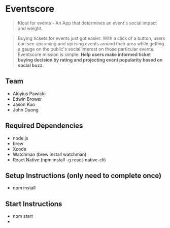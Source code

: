 # Eventscore

> Klout for events - An App that determines an event's social impact and weight.

> Buying tickets for events just got easier. With a click of a button, users can see upcoming and uprising events around their area while getting a gauge on the public's social interest on those particular events. Eventscore mission is simple: **Help users make informed ticket buying decision by rating and projecting event popularity based on social buzz**.

## Team

- Aloyius Pawicki
- Edwin Brower
- Jason Kuo
- John Duong

## Required Dependencies
- node.js 
- brew
- Xcode
- Watchman (brew install watchman)
- React Native (npm install -g react-native-cli)

## Setup Instructions (only need to complete once)

- npm install

## Start Instructions
- npm start
- 